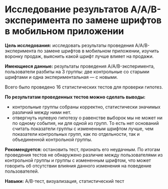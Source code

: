 # Исследование результатов A/A/B-эксперимента по замене шрифтов в мобильном приложении

**Цель исследования:**  исследовать результаты проведения A/A/B-эксперимента по замене шрифтов в мобильном приложении, 
изучить воронку продаж, выяснить какой шрифт лучше влияет на продажи.
    

**Имеющиеся данные:** результаты проведения A/A/B-эксперимента, пользователи разбиты на 3 группы: две контрольные со старыми шрифтами и одна экспериментальная — с новыми.

Всего было проведено 16 статистических тестов для проверки гипотез. 

**По результатам проведенных тестов можно сделать выводы:**

- контрольные группы собраны корректно, статистически значимых различий между ними нет.
- отвергнуть нулевую гипотезу о равенстве выборок мы не может ни по одному события, ни для одной из групп. То есть нет оснований считать показатели группы с измененным шрифтом лучше, чем показатели контрольных групп, как по отдельности, так и объединенной контрольной группы. 

**Рекомендуется:** остановить тест, признать его неудачным. По итогам проведения тестов не обнаружено различие между пользователями из контрольной группы и группы с измененным шрифтом, что может говорить об отсутствии влияния данного изменения на поведение пользователей. 

**Навыки:** A/B-тест, визуализация, статистический тест
